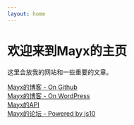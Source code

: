 ```yaml
---
layout: home
---
```


# 欢迎来到Mayx的主页
这里会放我的网站和一些重要的文章。   

[Mayx的博客 - On Github](https://mabbs.github.io/)   
[Mayx的博客 - On WordPress](https://unmayx.wordpress.com/)   
[Mayx的API](https://yuri.gear.host/)   
[Mayx的论坛 - Powered by js10](http://mayx.3vcm.net/)   
